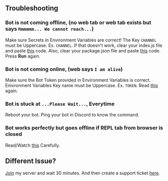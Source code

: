 ## Troubleshooting
### Bot is not coming offline, (no web tab or web tab exists but says `Hmmmmm... We cannot reach...`)
Make sure Secrets in Environment Variables are correct! The Key `CHANNEL` must be Uppercase. Ex. `CHANNEL`. If that doesn't work, clear your index.js file and paste [this](https://raw.githubusercontent.com/TrashUwU/PokeAssistant/main/src/index.js) code. Also, clear your package.json file and paste [this](https://raw.githubusercontent.com/TrashUwU/PokeAssistant/main/src/package.json) code. Press **Run** again.
### Bot is not coming online, (web says `I am alive`)
Make sure the Bot Token provided in Environment Variables is correct. Enivronment Variables Key name must be Uppercase. Ex. `TOKEN`. Read [this](https://github.com/TrashUwU/PokeAssistant#second-secret) again.
### Bot is stuck at `...Please Wait...`, **Everytime**
Reboot your bot. Ping your bot in Discord to know the command.
### Bot works perfectly but goes offline if REPL tab from browser is closed
Read/Watch [this](https://github.com/TrashUwU/PokeAssistant#step-3-keeping-the-bot-online-optional) Carefully.
## Different Issue?
[Join](https://discord.gg/bke542yQgG) my server and wait 30 minutes. And then create a support ticket [here](https://discord.com/channels/709340618538614795/764000847357018142/785128970273554442).
